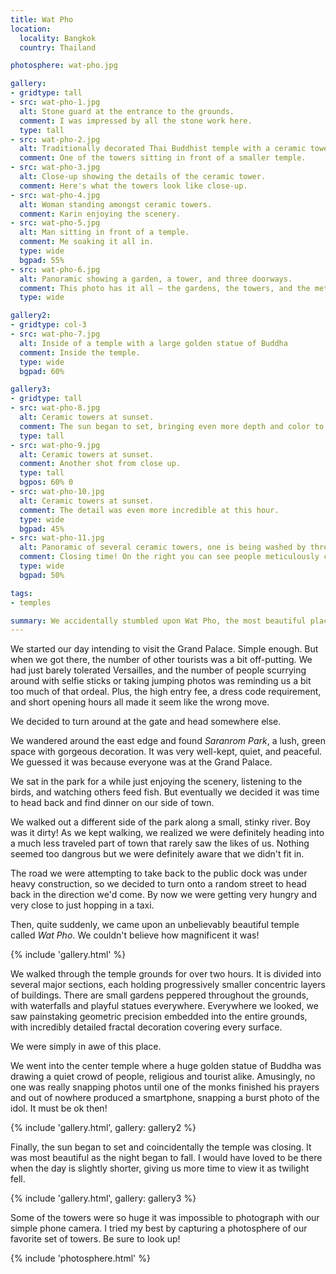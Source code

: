 ```yaml
---
title: Wat Pho
location:
  locality: Bangkok
  country: Thailand

photosphere: wat-pho.jpg

gallery:
- gridtype: tall
- src: wat-pho-1.jpg
  alt: Stone guard at the entrance to the grounds.
  comment: I was impressed by all the stone work here.
  type: tall
- src: wat-pho-2.jpg
  alt: Traditionally decorated Thai Buddhist temple with a ceramic tower next to it.
  comment: One of the towers sitting in front of a smaller temple.
- src: wat-pho-3.jpg
  alt: Close-up showing the details of the ceramic tower.
  comment: Here's what the towers look like close-up.
- src: wat-pho-4.jpg
  alt: Woman standing amongst ceramic towers.
  comment: Karin enjoying the scenery.
- src: wat-pho-5.jpg
  alt: Man sitting in front of a temple.
  comment: Me soaking it all in.
  type: wide
  bgpad: 55%
- src: wat-pho-6.jpg
  alt: Panoramic showing a garden, a tower, and three doorways.
  comment: This photo has it all — the gardens, the towers, and the meticulously aligned doorways.
  type: wide

gallery2:
- gridtype: col-3
- src: wat-pho-7.jpg
  alt: Inside of a temple with a large golden statue of Buddha
  comment: Inside the temple.
  type: wide
  bgpad: 60%

gallery3:
- gridtype: tall
- src: wat-pho-8.jpg
  alt: Ceramic towers at sunset.
  comment: The sun began to set, bringing even more depth and color to the towers.
  type: tall
- src: wat-pho-9.jpg
  alt: Ceramic towers at sunset.
  comment: Another shot from close up.
  type: tall
  bgpos: 60% 0
- src: wat-pho-10.jpg
  alt: Ceramic towers at sunset.
  comment: The detail was even more incredible at this hour.
  type: wide
  bgpad: 45%
- src: wat-pho-11.jpg
  alt: Panoramic of several ceramic towers, one is being washed by three people.
  comment: Closing time! On the right you can see people meticulously cleaning the towers with toothbrushes.
  type: wide
  bgpad: 50%

tags:
- temples

summary: We accidentally stumbled upon Wat Pho, the most beautiful place we have seen so far in Bangkok. The amount of care and craft put into these temples is truly magnificent.
---
```


We started our day intending to visit the Grand Palace. Simple enough. But when we got there, the number of other tourists was a bit off-putting. We had just barely tolerated Versailles, and the number of people scurrying around with selfie sticks or taking jumping photos was reminding us a bit too much of that ordeal. Plus, the high entry fee, a dress code requirement, and short opening hours all made it seem like the wrong move.

We decided to turn around at the gate and head somewhere else.

We wandered around the east edge and found _Saranrom Park_, a lush, green space with gorgeous decoration. It was very well-kept, quiet, and peaceful. We guessed it was because everyone was at the Grand Palace.

We sat in the park for a while just enjoying the scenery, listening to the birds, and watching others feed fish. But eventually we decided it was time to head back and find dinner on our side of town.

We walked out a different side of the park along a small, stinky river. Boy was it dirty! As we kept walking, we realized we were definitely heading into a much less traveled part of town that rarely saw the likes of us. Nothing seemed too dangrous but we were definitely aware that we didn't fit in.

The road we were attempting to take back to the public dock was under heavy construction, so we decided to turn onto a random street to head back in the direction we'd come. By now we were getting very hungry and very close to just hopping in a taxi.

Then, quite suddenly, we came upon an unbelievably beautiful temple called _Wat Pho_. We couldn't believe how magnificent it was!

{% include 'gallery.html' %}

We walked through the temple grounds for over two hours. It is divided into several major sections, each holding progressively smaller concentric layers of buildings. There are small gardens peppered throughout the grounds, with waterfalls and playful statues everywhere. Everywhere we looked, we saw painstaking geometric precision embedded into the entire grounds, with incredibly detailed fractal decoration covering every surface.

We were simply in awe of this place.

We went into the center temple where a huge golden statue of Buddha was drawing a quiet crowd of people, religious and tourist alike. Amusingly, no one was really snapping photos until one of the monks finished his prayers and out of nowhere produced a smartphone, snapping a burst photo of the idol. It must be ok then!

{% include 'gallery.html', gallery: gallery2 %}

Finally, the sun began to set and coincidentally the temple was closing. It was most beautiful as the night began to fall. I would have loved to be there when the day is slightly shorter, giving us more time to view it as twilight fell.

{% include 'gallery.html', gallery: gallery3 %}

Some of the towers were so huge it was impossible to photograph with our simple phone camera. I tried my best by capturing a photosphere of our favorite set of towers. Be sure to look up!

{% include 'photosphere.html' %}
